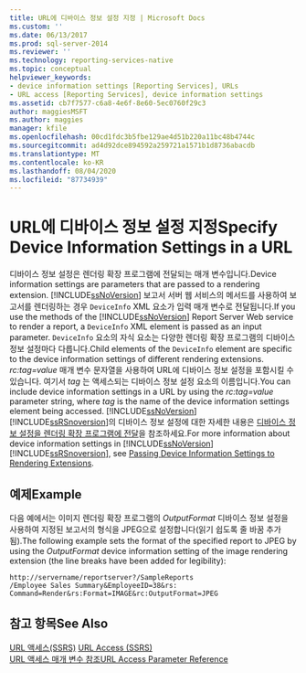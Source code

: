 ```yaml
---
title: URL에 디바이스 정보 설정 지정 | Microsoft Docs
ms.custom: ''
ms.date: 06/13/2017
ms.prod: sql-server-2014
ms.reviewer: ''
ms.technology: reporting-services-native
ms.topic: conceptual
helpviewer_keywords:
- device information settings [Reporting Services], URLs
- URL access [Reporting Services], device information settings
ms.assetid: cb7f7577-c6a8-4e6f-8e60-5ec0760f29c3
author: maggiesMSFT
ms.author: maggies
manager: kfile
ms.openlocfilehash: 00cd1fdc3b5fbe129ae4d51b220a11bc48b4744c
ms.sourcegitcommit: ad4d92dce894592a259721a1571b1d8736abacdb
ms.translationtype: MT
ms.contentlocale: ko-KR
ms.lasthandoff: 08/04/2020
ms.locfileid: "87734939"
---
```

# <a name="specify-device-information-settings-in-a-url"></a><span data-ttu-id="8ea9e-102">URL에 디바이스 정보 설정 지정</span><span class="sxs-lookup"><span data-stu-id="8ea9e-102">Specify Device Information Settings in a URL</span></span>
  <span data-ttu-id="8ea9e-103">디바이스 정보 설정은 렌더링 확장 프로그램에 전달되는 매개 변수입니다.</span><span class="sxs-lookup"><span data-stu-id="8ea9e-103">Device information settings are parameters that are passed to a rendering extension.</span></span> <span data-ttu-id="8ea9e-104">[!INCLUDE[ssNoVersion](../includes/ssnoversion-md.md)] 보고서 서버 웹 서비스의 메서드를 사용하여 보고서를 렌더링하는 경우 `DeviceInfo` XML 요소가  입력 매개 변수로 전달됩니다.</span><span class="sxs-lookup"><span data-stu-id="8ea9e-104">If you use the methods of the [!INCLUDE[ssNoVersion](../includes/ssnoversion-md.md)] Report Server Web service to render a report, a `DeviceInfo` XML element is passed as an input parameter.</span></span> <span data-ttu-id="8ea9e-105">`DeviceInfo` 요소의 자식 요소는 다양한 렌더링 확장 프로그램의 디바이스 정보 설정마다 다릅니다.</span><span class="sxs-lookup"><span data-stu-id="8ea9e-105">Child elements of the `DeviceInfo` element are specific to the device information settings of different rendering extensions.</span></span> <span data-ttu-id="8ea9e-106">*rc:tag=value* 매개 변수 문자열을 사용하여 URL에 디바이스 정보 설정을 포함시킬 수 있습니다. 여기서 *tag* 는 액세스되는 디바이스 정보 설정 요소의 이름입니다.</span><span class="sxs-lookup"><span data-stu-id="8ea9e-106">You can include device information settings in a URL by using the *rc:tag=value* parameter string, where *tag* is the name of the device information settings element being accessed.</span></span> <span data-ttu-id="8ea9e-107">[!INCLUDE[ssNoVersion](../includes/ssnoversion-md.md)] [!INCLUDE[ssRSnoversion](../includes/ssrsnoversion-md.md)]의 디바이스 정보 설정에 대한 자세한 내용은 [디바이스 정보 설정을 렌더링 확장 프로그램에 전달](report-server-web-service/net-framework/passing-device-information-settings-to-rendering-extensions.md)을 참조하세요.</span><span class="sxs-lookup"><span data-stu-id="8ea9e-107">For more information about device information settings in [!INCLUDE[ssNoVersion](../includes/ssnoversion-md.md)] [!INCLUDE[ssRSnoversion](../includes/ssrsnoversion-md.md)], see [Passing Device Information Settings to Rendering Extensions](report-server-web-service/net-framework/passing-device-information-settings-to-rendering-extensions.md).</span></span>  
  
## <a name="example"></a><span data-ttu-id="8ea9e-108">예제</span><span class="sxs-lookup"><span data-stu-id="8ea9e-108">Example</span></span>  
 <span data-ttu-id="8ea9e-109">다음 예에서는 이미지 렌더링 확장 프로그램의 *OutputFormat* 디바이스 정보 설정을 사용하여 지정된 보고서의 형식을 JPEG으로 설정합니다(읽기 쉽도록 줄 바꿈 추가됨).</span><span class="sxs-lookup"><span data-stu-id="8ea9e-109">The following example sets the format of the specified report to JPEG by using the *OutputFormat* device information setting of the image rendering extension (the line breaks have been added for legibility):</span></span>  
  
```  
http://servername/reportserver?/SampleReports  
/Employee Sales Summary&EmployeeID=38&rs:  
Command=Render&rs:Format=IMAGE&rc:OutputFormat=JPEG  
```  
  
## <a name="see-also"></a><span data-ttu-id="8ea9e-110">참고 항목</span><span class="sxs-lookup"><span data-stu-id="8ea9e-110">See Also</span></span>  
 <span data-ttu-id="8ea9e-111">[URL 액세스&#40;SSRS&#41;](url-access-ssrs.md) </span><span class="sxs-lookup"><span data-stu-id="8ea9e-111">[URL Access &#40;SSRS&#41;](url-access-ssrs.md) </span></span>  
 [<span data-ttu-id="8ea9e-112">URL 액세스 매개 변수 참조</span><span class="sxs-lookup"><span data-stu-id="8ea9e-112">URL Access Parameter Reference</span></span>](url-access-parameter-reference.md)  
  
  
